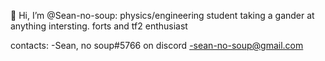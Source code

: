 👋 Hi, I’m @Sean-no-soup:
physics/engineering student taking a gander at anything intersting. forts and tf2 enthusiast

contacts: 
-Sean, no soup#5766 on discord
-sean-no-soup@gmail.com
